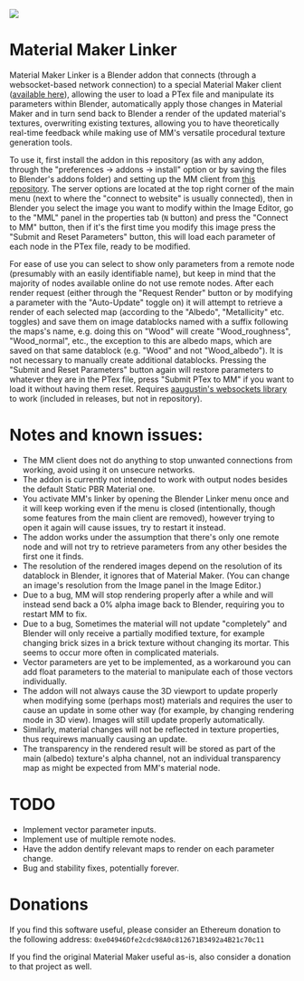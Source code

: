 [![](http://img.youtube.com/vi/KLEHdDST6gA/0.jpg)](http://www.youtube.com/watch?v=KLEHdDST6gA "Video Title")

# Material Maker Linker
Material Maker Linker is a Blender addon that connects (through a websocket-based network connection) to a special Material Maker client ([available here](https://github.com/Silvergust/material-maker-server)), allowing the user to load a PTex file and manipulate its parameters within Blender, automatically apply those changes in Material Maker and in turn send back to Blender a render of the updated material's textures, overwriting existing textures, allowing you to have theoretically real-time feedback while making use of MM's versatile procedural texture generation tools.

To use it, first install the addon in this repository (as with any addon, through the "preferences -> addons -> install" option or by saving the files to Blender's addons folder) and setting up the MM client from [this repository](https://github.com/Silvergust/material-maker-server). The server options are located at the top right corner of the main menu (next to where the "connect to website" is usually connected), then in Blender you select the image you want to modify within the Image Editor, go to the "MML" panel in the properties tab (`N` button) and press the "Connect to MM" button, then if it's the first time you modify this image press the "Submit and Reset Parameters" button, this will load each parameter of each node in the PTex file, ready to be modified.

For ease of use you can select to show only parameters from a remote node (presumably with an easily identifiable name), but keep in mind that the majority of nodes available online do not use remote nodes. After each render request (either through the "Request Render" button or by modifying a parameter with the "Auto-Update" toggle on) it will attempt to retrieve a render of each selected map (according to the "Albedo", "Metallicity" etc. toggles) and save them on image datablocks named with a suffix following the maps's name, e.g. doing this on "Wood" will create "Wood_roughness", "Wood_normal", etc., the exception to this are albedo maps, which are saved on that same datablock (e.g. "Wood" and not "Wood_albedo"). It is not necessary to manually create additional datablocks. Pressing the "Submit and Reset Parameters" button again will restore parameters to whatever they are in the PTex file, press "Submit PTex to MM" if you want to load it without having them reset.
Requires [aaugustin's websockets library](https://github.com/aaugustin/websockets) to work (included in releases, but not in repository).
# Notes and known issues:
* The MM client does not do anything to stop unwanted connections from working, avoid using it on unsecure networks.
* The addon is currently not intended to work with output nodes besides the default Static PBR Material one.
* You activate MM's linker by opening the Blender Linker menu once and it will keep working even if the menu is closed (intentionally, though some features from the main client are removed), however trying to open it again will cause issues, try to restart it instead.
* The addon works under the assumption that there's only one remote node and will not try to retrieve parameters from any other besides the first one it finds.
* The resolution of the rendered images depend on the resolution of its datablock in Blender, it ignores that of Material Maker. (You can change an image's resolution from the Image panel in the Image Editor.)
* Due to a bug, MM will stop rendering properly after a while and will instead send back a 0% alpha image back to Blender, requiring you to restart MM to fix.
* Due to a bug, Sometimes the material will not update "completely" and Blender will only receive a partially modified texture, for example changing brick sizes in a brick texture without changing its mortar. This seems to occur more often in complicated materials.
* Vector parameters are yet to be implemented, as a workaround you can add float parameters to the material to manipulate each of those vectors individually.
* The addon will not always cause the 3D viewport to update properly when modifying some (perhaps most) materials and requires the user to cause an update in some other way (for example, by changing rendering mode in 3D view). Images will still update properly automatically.
* Similarly, material changes will not be reflected in texture properties, thus requirews manually causing an update.
* The transparency in the rendered result will be stored as part of the main (albedo) texture's alpha channel, not an individual transparency map as might be expected from MM's material node.

# TODO
* Implement vector parameter inputs.
* Implement use of multiple remote nodes.
* Have the addon dentify relevant maps to render on each parameter change.
* Bug and stability fixes, potentially forever.

# Donations
If you find this software useful, please consider an Ethereum donation to the following address: `0xe04946Dfe2cdc98A0c812671B3492a4B21c70c11`

If you find the original Material Maker useful as-is, also consider a donation to that project as well.
